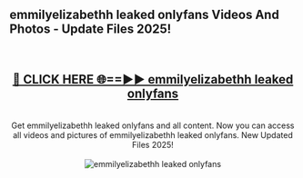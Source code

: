 <h2>emmilyelizabethh leaked onlyfans Videos And Photos - Update Files 2025!</h2>
<br>
<div align="center">
<h2><a href="https://linkcuts.com/hfmhzwbr" rel="nofollow">🔴 CLICK HERE 🌐==►► emmilyelizabethh leaked onlyfans</a></h2>
<br>
Get emmilyelizabethh leaked onlyfans and all content. Now you can access all videos and pictures of emmilyelizabethh leaked onlyfans. New Updated Files 2025!
<br>
<br>
<a href="https://linkcuts.com/hfmhzwbr" rel="nofollow" data-target="animated-image.originalLink"><img src="https://i.ibb.co.com/WyWwxjT/player-gif2.gif" alt="emmilyelizabethh leaked onlyfans" style="max-width: 100%; display: inline-block;" data-target="animated-image.originalImage"></a>
</div>
<br>